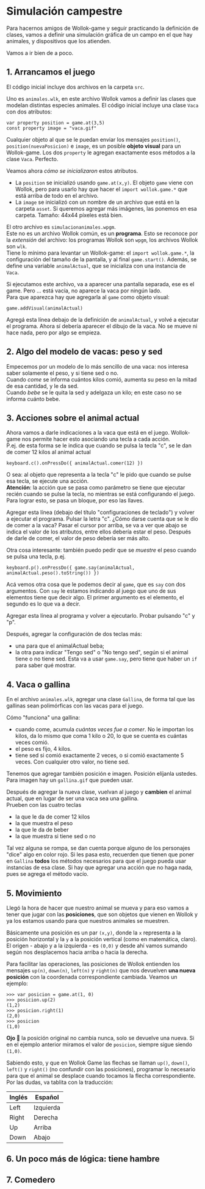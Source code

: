 # Simulación campestre

Para hacernos amigos de Wollok-game y seguir practicando la definición de clases, vamos a definir una simulación gráfica de un campo en el que hay animales, y dispositivos que los atienden.

Vamos a ir bien de a poco.


## 1. Arrancamos el juego
El código inicial incluye dos archivos en la carpeta `src`.

Uno es `animales.wlk`, en este archivo Wollok vamos a definir las clases que modelan distintas especies animales.
El código inicial incluye una clase `Vaca` con dos atributos:
```
var property position = game.at(3,5)
const property image = "vaca.gif"
```
Cualquier objeto al que se le puedan enviar los mensajes `position()`, `position(nuevaPosicion)` e `image`, es un posible **objeto visual** para un Wollok-game. Los dos `property` le agregan exactamente esos métodos a la clase `Vaca`. Perfecto.

Veamos ahora _cómo se inicializaron_ estos atributos.
- La `position` se inicializó usando `game.at(x,y)`. El objeto `game` viene con Wollok, pero para usarlo hay que hacer el `import wollok.game.*` que está arriba de todo en el archivo.
- La `image` se inicializó con un nombre de un archivo que está en la carpeta `asset`. Si queremos agregar más imágenes, las ponemos en esa carpeta. Tamaño: 44x44 píxeles está bien.

El otro archivo es `simulacionanimales.wpgm`.  
Este no es un archivo Wollok común, es un **programa**. Esto se reconoce por la _extensión_ del archivo: los programas Wollok son `wpgm`, los archivos Wollok son `wlk`.  
Tiene lo mínimo para levantar un Wollok-game: el `import wollok.game.*`, la configuración del tamaño de la pantalla, y al final `game.start()`. Además, se define una variable `animalActual`, que se inicializa con una instancia de `Vaca`.

Si ejecutamos este archivo, va a aparecer una pantalla separada, ese es el game. Pero ... está vacía, no aparece la vaca por ningún lado.  
Para que aparezca hay que agregarla al `game` como objeto visual:
```
game.addVisual(animalActual)
```
Agregá esta línea debajo de la definición de `animalActual`, y volvé a ejecutar el programa. Ahora sí debería aparecer el dibujo de la vaca. No se mueve ni hace nada, pero por algo se empieza.

## 2. Algo del modelo de vacas: peso y sed

Empecemos por un modelo de lo más sencillo de una vaca: nos interesa saber solamente el peso, y si tiene sed o no.  
Cuando _come_ se informa cuántos kilos comió, aumenta su peso en la mitad de esa cantidad, y le da sed.  
Cuando _bebe_ se le quita la sed y adelgaza un kilo; en este caso no se informa cuánto bebe.


## 3. Acciones sobre el animal actual

Ahora vamos a darle indicaciones a la vaca que está en el juego. Wollok-game nos permite hacer esto asociando una tecla a cada acción.   
P.ej. de esta forma se le indica que cuando se pulsa la tecla "c", se le dan de comer 12 kilos al animal actual
```
keyboard.c().onPressDo({ animalActual.comer(12) })
```
O sea: al objeto que representa a la tecla "c" le pido que cuando se pulse esa tecla, se ejecute una acción.  
**Atención**: la acción que se pasa como parámetro se tiene que ejecutar recién cuando se pulse la tecla, no mientras se está configurando el juego. Para lograr esto, se pasa un bloque, por eso las llaves.  

Agregar esta línea (debajo del título "configuraciones de teclado") y volver a ejecutar el programa. Pulsar la letra "c". ¿Cómo darse cuenta que se le dio de comer a la vaca? Pasar el cursor por arriba, se va a ver que abajo se indica el valor de los atributos, entre ellos debería estar el peso. Después de darle de comer, el valor de peso debería ser más alto.

Otra cosa interesante: también puedo pedir que se _muestre_ el peso cuando se pulsa una tecla, p.ej.
```
keyboard.p().onPressDo({ game.say(animalActual, animalActual.peso().toString()) })
```
Acá vemos otra cosa que le podemos decir al `game`, que es `say` con dos argumentos.
Con `say` le estamos indicando al juego que uno de sus elementos tiene que decir algo.
El primer argumento es el elemento, el segundo es lo que va a decir.

Agregar esta línea al programa y volver a ejecutarlo. Probar pulsando "c" y "p".

Después, agregar la configuración de dos teclas más:
- una para que el animalActual beba;
- la otra para indicar "Tengo sed" o "No tengo sed", según si el animal tiene o no tiene sed. Esta va a usar `game.say`, pero tiene que haber un `if` para saber qué mostrar.


## 4. Vaca o gallina

En el archivo `animales.wlk`, agregar una clase `Gallina`, de forma tal que las gallinas sean polimórficas con las vacas para el juego.

Cómo "funciona" una gallina:
- cuando come, acumula _cuántas veces fue a comer_. No le importan los kilos, da lo mismo que coma 1 kilo o 20, lo que se cuenta es cuántas veces comió.
- el peso es fijo, 4 kilos.
- tiene sed si comió exactamente 2 veces, o si comió exactamente 5 veces. Con cualquier otro valor, no tiene sed.

Tenemos que agregar también posición e imagen. Posición elíjanla ustedes. Para imagen hay un `gallina.gif` que pueden usar.

Después de agregar la nueva clase, vuelvan al juego y **cambien** el animal actual, que en lugar de ser una vaca sea una gallina.   
Prueben con las cuatro teclas
- la que le da de comer 12 kilos
- la que muestra el peso
- la que le da de beber
- la que muestra si tiene sed o no

Tal vez alguna se rompa, se dan cuenta porque alguno de los personajes "dice" algo en color rojo. Si les pasa esto, recuerden que tienen que poner en `Gallina` **todos** los métodos necesarios para que el juego pueda usar instancias de esa clase. Si hay que agregar una acción que no haga nada, pues se agrega el método vacío.


## 5. Movimiento

Llegó la hora de hacer que nuestro animal se mueva y para eso vamos a tener que jugar con las **posiciones**, que son objetos que vienen en Wollok y ya los estamos usando para que nuestros animales se muestren.

Básicamente una posición es un par `(x,y)`, donde la `x` representa a la posición horizontal y la `y` a la posición vertical (como en matemática, claro). El origen - abajo y a la izquierda - es `(0,0)` y desde ahí vamos sumando según nos desplacemos hacia arriba o hacia la derecha.

Para facilitar las operaciones, las posiciones de Wollok entienden los mensajes `up(n)`, `down(n)`, `left(n)` y `right(n)` que nos devuelven **una nueva posición** con la coordenada correspondiente cambiada. Veamos un ejemplo:

```
>>> var posicion = game.at(1, 0)
>>> posicion.up(2)
(1,2)
>>> posicion.right(1)
(2,0)
>>> posicion
(1,0)
```

**Ojo :eyes:** la posición original no cambia nunca, solo se devuelve una nueva. Si en el ejemplo anterior miramos el valor de `posicion`, siempre sigue siendo `(1,0)`.

Sabiendo esto, y que en Wollok Game las flechas se llaman `up()`, `down()`, `left()` y `right()` (no confundir con las posiciones), programar lo necesario para que el animal se desplace cuando tocamos la flecha correspondiente. Por las dudas, va tablita con la traducción:

|Inglés|Español|
|------|-------|
|Left|Izquierda|
|Right|Derecha|
|Up|Arriba|
|Down|Abajo|


## 6. Un poco más de lógica: tiene hambre

## 7. Comedero
